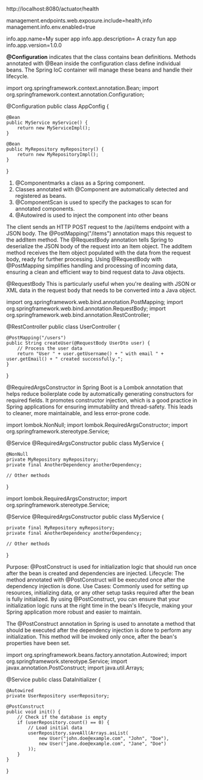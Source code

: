 http://localhost:8080/actuator/health


management.endpoints.web.exposure.include=health,info
management.info.env.enabled=true


info.app.name=My super app
info.app.description= A crazy  fun app
info.app.version=1.0.0  

**@Configuration**
indicates that the class contains bean definitions.
Methods annotated with @Bean inside the configuration class define individual beans.
The Spring IoC container will manage these beans and handle their lifecycle.

import org.springframework.context.annotation.Bean;
import org.springframework.context.annotation.Configuration;

@Configuration
public class AppConfig {

    @Bean
    public MyService myService() {
        return new MyServiceImpl();
    }

    @Bean
    public MyRepository myRepository() {
        return new MyRepositoryImpl();
    }
}

1. @Componentmarks a class as a Spring component.
2. Classes annotated with @Component are automatically detected and registered as beans.
3. @ComponentScan is used to specify the packages to scan for annotated components.
4. @Autowired is used to inject the component into other beans

The client sends an HTTP POST request to the /api/items endpoint with a JSON body.
The @PostMapping("/items") annotation maps this request to the addItem method.
The @RequestBody annotation tells Spring to deserialize the JSON body of the request into an Item object.
The addItem method receives the Item object populated with the data from the request body, ready for further processing.
Using @RequestBody with @PostMapping simplifies handling and processing of incoming data, ensuring a clean and efficient way to bind request data to Java objects.

@RequestBody 
This is particularly useful when you're dealing with JSON or XML data in the request body that needs to be converted into a Java object. 

import org.springframework.web.bind.annotation.PostMapping;
import org.springframework.web.bind.annotation.RequestBody;
import org.springframework.web.bind.annotation.RestController;

@RestController
public class UserController {

    @PostMapping("/users")
    public String createUser(@RequestBody UserDto user) {
        // Process the user data
        return "User " + user.getUsername() + " with email " + user.getEmail() + " created successfully.";
    }
}



@RequiredArgsConstructor in Spring Boot is a Lombok annotation that helps reduce boilerplate code by automatically generating constructors for required fields. It promotes constructor injection, which is a good practice in Spring applications for ensuring immutability and thread-safety. This leads to cleaner, more maintainable, and less error-prone code.

import lombok.NonNull;
import lombok.RequiredArgsConstructor;
import org.springframework.stereotype.Service;

@Service
@RequiredArgsConstructor
public class MyService {

    @NonNull
    private MyRepository myRepository;
    private final AnotherDependency anotherDependency;

    // Other methods
}

import lombok.RequiredArgsConstructor;
import org.springframework.stereotype.Service;

@Service
@RequiredArgsConstructor
public class MyService {

    private final MyRepository myRepository;
    private final AnotherDependency anotherDependency;

    // Other methods
}


Purpose: @PostConstruct
 is used for initialization logic that should run once after the bean is created and dependencies are injected.
Lifecycle: The method annotated with @PostConstruct will be executed once after the dependency injection is done.
Use Cases: Commonly used for setting up resources, initializing data, or any other setup tasks required after the bean is fully initialized.
By using @PostConstruct, you can ensure that your initialization logic runs at the right time in the bean's lifecycle, making your Spring application more robust and easier to maintain.

The @PostConstruct annotation in Spring is used to annotate a method that should be executed after the dependency injection is done to perform any initialization. This method will be invoked only once, after the bean's properties have been set.

import org.springframework.beans.factory.annotation.Autowired;
import org.springframework.stereotype.Service;
import javax.annotation.PostConstruct;
import java.util.Arrays;

@Service
public class DataInitializer {

    @Autowired
    private UserRepository userRepository;

    @PostConstruct
    public void init() {
        // Check if the database is empty
        if (userRepository.count() == 0) {
            // Load initial data
            userRepository.saveAll(Arrays.asList(
                new User("john.doe@example.com", "John", "Doe"),
                new User("jane.doe@example.com", "Jane", "Doe")
            ));
        }
    }
}


